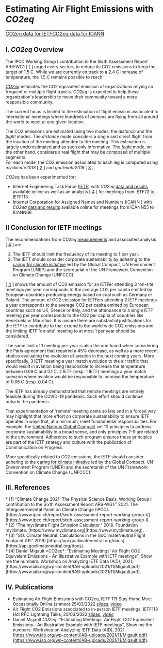 # Estimating Air Flight Emissions with *CO2eq*


  <html>
  <style>
  table, th, td {
    border: 0px none;
    padding: 0px;
  }
  </style>
  <body>
    <table style="width:100%">
          <tr>
<td><a href='https://mglt.github.io/co2eq/IETF/IETF'> CO2eq data for IETF</a></td>
<td><a href='https://mglt.github.io/co2eq/ICANN/ICANN'> CO2eq data for ICANN</a></td>
<td> </td>
<td> </td>
<td> </td>
<td> </td>
      </tr>
    </table>
  </body>
  </html>

<!--
## Table of Contents 

* [I. *CO2eq* Overview](#sec-overview)
* [II. Application to International Meetings](#sec-applications)
  * [II.1. Internet Engineering Task Force (IETF)](#sec-ietf)
* [III. References](#sec-ref)
-->

## I. *CO2eq* Overview

The IPCC Working Group I contribution to the Sixth Assessment Report AR6-WG1 [ [1](#ar6-wg1) ] urged every sectors to reduce its CO2 emissions to keep the target of 1.5 C. 
While we are currently on track to a 2.4 C increase of temperature, the 1.5 C remains possible to reach. 

[*CO2eq*](https://github.com/mglt/co2eq) estimates the CO2 equivalent emission of organizations relying on frequent or multiple flight travels. 
*CO2eq* is expected to help these organization's leadership to move their community toward a more responsible community. 

The current focus is limited to the estimation of flight emission associated to international meetings where hundreds of persons are flying from all around the world to meet at one given location. 

The CO2 emissions are estimated using two modes: the *distance* and the *flight* modes. 
The *distance* mode considers a single and direct flight from the location of the meeting attendee to the meeting. This estimation is largely underestimated and as such only informative. 
The *flight* mode, on the other hand, considers a real flight that may be composed of multiple segments.  
For each mode, the CO2 emission associated to each leg is computed using *myclimate2018* [ [2](#myclimate) ] and *goclimate2018* [ [3](#goclimate) ]. 

*CO2eq* has been experimented for:

*  Internet Engineering Task Force ([IETF](https://www.ietf.org)) with *CO2eq* [data and results](https://mglt.github.io/co2eq/IETF/IETF) available online as well as an analysis [ [4](#coe2eq-aid) ] for meetings from IETF72 to IETF113. 
* Internet Corporation for Assigned Names and Numbers ([ICANN ](https://www.icann.org/)) with *CO2eq* [data and results](https://mglt.github.io/co2eq/ICANN/ICANN) available online for meetings from ICANN55 to ICANN66.

## II Conclusion for IETF meetings

The recommendations from *CO2eq* [measurements](https://mglt.github.io/co2eq/IETF/IETF) and associated analysis [ [4](#coe2eq-aid) ] are:

1. The IETF should limit the frequency of its meeting to 1 per year.
2. The IETT should consider corporate sustainability by adhering to the [caring for climate initiative](https://d306pr3pise04h.cloudfront.net/docs/publications%2FC4C_Statement.pdf) led by the Global Compact, UN Environment Program (UNEP) and the secretariat of the UN Framework Convention on Climate Change (UNFCCC). 

[ [4](#coe2eq-aid) ] shows the amount of CO2 emission for an IETFer attending 3 'on-site' meetings per year corresponds to the average CO2 per capita emitted by European countries producing energy based on coal such as Germany or Poland. The amount of CO2 emission for IETFers  attending 2 IETF meetings a year corresponds to the average CO2 per capita emitted by European countries such as UK, Greece or Italy, and the attendance to a single IETF meeting per year corresponds to the CO2 per capita of countries like Venezuela  or Mauritius. It is unsure there are substantial justifications for the IETF to contribute to that extend to the world wide CO2 emissions and the limiting  IETF 'on-site' meeting to at most 1 per year should be considered.  

The same limit of 1 meeting per year is also the one found when considering the Paris agreement that required a 45% decrease, as well as a more recent studies evaluating the evolution of aviation in the next coming years. More specifically, 3 IETF meeting a year match evolution to the air traffic that would result in aviation being responsible to increase the temperature between 0.09 C and 0.1 C. 2 IETF (resp. 1 IETF) meetings a year match scenario where aviation would be responsible to increase the temperature of 0.06 C (resp. 0.04 C).

The IETF has already demonstrated that remote meetings are entirely feasible during the COVID-19 pandemic. Such effort should continue outside the pandemic.


That experimentation of 'remote' meeting came so late and in a forced way may highlight that more effort on corporate sustainability to ensure IETF operates in ways that, at a minimum, meet fundamental responsibilities. For example, the [United Nations Global Compact](https://www.unglobalcompact.org) set 10 principles to address corporate sustainability in a broad sense, and only principles 7-9 are related to the environment. Adherence to such program ensures these principles are part of the IETF strategy and culture with the publication of Communication on Progress. 

More specifically related to CO2 emissions, the IETF should consider adhering to the [caring for climate initiative](https://d306pr3pise04h.cloudfront.net/docs/publications%2FC4C_Statement.pdf) led by the Global Compact, UN Environment Program (UNEP) and the secretariat of the UN Framework Convention on Climate Change (UNFCCC). 

## III. References

<div id="ar6-wg1"></div>
* [1] “Climate Change 2021: The Physical Science Basis, Working Group I contribution to the Sixth Assessment Report AR6-WG1.” 2021. The Intergovernmental Panel on Climate Change (IPCC). [https://www.ipcc.ch/report/sixth-assessment-report-working-group-i/](https://www.ipcc.ch/report/sixth-assessment-report-working-group-i).
<div id="myclimate"></div>
* [2] “The myclimate Flight Emission Calculator.” 2019. Foundation myclimate. [https://www.myclimate.org](https://www.myclimate.org).
<div id="goclimate"></div> 
* [3] “GO. Climate Neutral: Calculations in the GoClimateNeutral Flight Footprint API” 2019) [https://api.goclimateneutral.org/docs](https://api.goclimateneutral.org/docs).
<div id="coe2eq-aid"> </div>
* [4]  Daniel Migault *CO2eq*: "Estimating Meetings' Air Flight CO2 Equivalent Emissions - An Illustrative Example with IETF meetings", Show me the numbers: Workshop on Analyzing IETF Data (AID), 2021. [https://www.iab.org/wp-content/IAB-uploads/2021/11/Migault.pdf](https://www.iab.org/wp-content/IAB-uploads/2021/11/Migault.pdf). 

## IV. Publications

* Estimating Air Flight Emissions with CO2eq, IETF 113 Stay Home Meet Occasionally Online (shmoo) 25/03/2022 [slides](https://datatracker.ietf.org/meeting/113/materials/slides-113-shmoo-air-flight-co-2-emissions-associated-to-ietf-meetings-00), [video](https://www.youtube.com/watch?v=JnnPIBmSD28)
* Air Flight CO2 Emissions associated to in-person IETF meetings, IETF113 Hot RFC Lightning Talks, 20/03/2022 [slides](https://datatracker.ietf.org/meeting/113/materials/slides-113-hotrfc-sessa-migault-00), [video](https://www.youtube.com/watch?v=rt-2H_AAucc)
* Daniel Migault *CO2eq*: "Estimating Meetings' Air Flight CO2 Equivalent Emissions - An Illustrative Example with IETF meetings", Show me the numbers: Workshop on Analyzing IETF Data (AID), 2021. [https://www.iab.org/wp-content/IAB-uploads/2021/11/Migault.pdf](https://www.iab.org/wp-content/IAB-uploads/2021/11/Migault.pdf).
